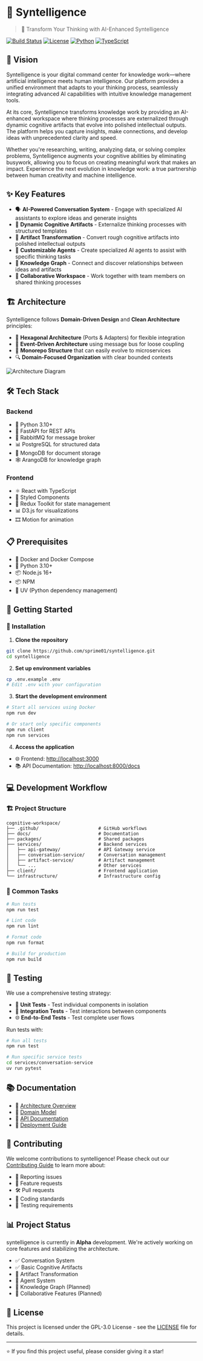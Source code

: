 # 🧠 Syntelligence

> 🚀 Transform Your Thinking with AI-Enhanced Syntelligence

[![Build Status](https://img.shields.io/github/workflow/status/username/cognitive-workspace/CI?style=flat-square)](https://github.com/username/cognitive-workspace/actions)
[![License](https://img.shields.io/badge/license-GPL%20v3-blue.svg?style=flat-square)](LICENSE)
[![Python](https://img.shields.io/badge/python-3.13+-blue.svg?style=flat-square&logo=python&logoColor=white)](https://www.python.org/)
[![TypeScript](https://img.shields.io/badge/typescript-4.9+-blue.svg?style=flat-square&logo=typescript&logoColor=white)](https://www.typescriptlang.org/)

## 🌟 Vision

Syntelligence is your digital command center for knowledge work—where artificial intelligence meets human intelligence. Our platform provides a unified environment that adapts to your thinking process, seamlessly integrating advanced AI capabilities with intuitive knowledge management tools.

At its core, Syntelligence transforms knowledge work by providing an AI-enhanced workspace where thinking processes are externalized through dynamic cognitive artifacts that evolve into polished intellectual outputs. The platform helps you capture insights, make connections, and develop ideas with unprecedented clarity and speed.

Whether you're researching, writing, analyzing data, or solving complex problems, Syntelligence augments your cognitive abilities by eliminating busywork, allowing you to focus on creating meaningful work that makes an impact. Experience the next evolution in knowledge work: a true partnership between human creativity and machine intelligence.

## ✨ Key Features

- 🗣️ **AI-Powered Conversation System** - Engage with specialized AI assistants to explore ideas and generate insights
- 📝 **Dynamic Cognitive Artifacts** - Externalize thinking processes with structured templates
- 🔄 **Artifact Transformation** - Convert rough cognitive artifacts into polished intellectual outputs
- 🤖 **Customizable Agents** - Create specialized AI agents to assist with specific thinking tasks
- 🧩 **Knowledge Graph** - Connect and discover relationships between ideas and artifacts
- 👥 **Collaborative Workspace** - Work together with team members on shared thinking processes

## 🏗️ Architecture

Syntelligence follows **Domain-Driven Design** and **Clean Architecture** principles:

- 🧩 **Hexagonal Architecture** (Ports & Adapters) for flexible integration
- 📣 **Event-Driven Architecture** using message bus for loose coupling
- 🧱 **Monorepo Structure** that can easily evolve to microservices
- 🔍 **Domain-Focused Organization** with clear bounded contexts

![Architecture Diagram](./docs/architecture/architecture-overview.png)

## 🛠️ Tech Stack

### Backend
- 🐍 Python 3.10+
- 🚀 FastAPI for REST APIs
- 📩 RabbitMQ for message broker
- 📊 PostgreSQL for structured data
- 📝 MongoDB for document storage
- 🕸️ ArangoDB for knowledge graph

### Frontend
- ⚛️ React with TypeScript
- 🎨 Styled Components
- 🧠 Redux Toolkit for state management
- 📊 D3.js for visualizations
- 🎞️ Motion for animation

## 📋 Prerequisites

- 🐳 Docker and Docker Compose
- 🐍 Python 3.10+
- 📦 Node.js 16+
- 📦 NPM
- 📝 UV (Python dependency management)

## 🚀 Getting Started

### 🔧 Installation

1. **Clone the repository**

```bash
git clone https://github.com/sprime01/syntelligence.git
cd syntelligence
```

2. **Set up environment variables**

```bash
cp .env.example .env
# Edit .env with your configuration
```

3. **Start the development environment**

```bash
# Start all services using Docker
npm run dev

# Or start only specific components
npm run client
npm run services
```

4. **Access the application**

- 🌐 Frontend: [http://localhost:3000](http://localhost:3000)
- 📚 API Documentation: [http://localhost:8000/docs](http://localhost:8000/docs)

## 💻 Development Workflow

### 🏗️ Project Structure

```
cognitive-workspace/
├── .github/                      # GitHub workflows
├── docs/                         # Documentation
├── packages/                     # Shared packages
├── services/                     # Backend services
│   ├── api-gateway/              # API Gateway service
│   ├── conversation-service/     # Conversation management
│   ├── artifact-service/         # Artifact management
│   └── ...                       # Other services
├── client/                       # Frontend application
└── infrastructure/               # Infrastructure config
```

### 🔄 Common Tasks

```bash
# Run tests
npm run test

# Lint code
npm run lint

# Format code
npm run format

# Build for production
npm run build
```

## 🧪 Testing

We use a comprehensive testing strategy:

- 🧩 **Unit Tests** - Test individual components in isolation
- 🔄 **Integration Tests** - Test interactions between components
- 🌐 **End-to-End Tests** - Test complete user flows

Run tests with:

```bash
# Run all tests
npm run test

# Run specific service tests
cd services/conversation-service
uv run pytest
```

## 📚 Documentation

- 📖 [Architecture Overview](./docs/architecture/README.md)
- 🧩 [Domain Model](./docs/domain-model/README.md)
- 🔌 [API Documentation](./docs/api/README.md)
- 🚀 [Deployment Guide](./docs/deployment/README.md)

## 🤝 Contributing

We welcome contributions to syntelligence! Please check out our [Contributing Guide](CONTRIBUTING.md) to learn more about:

- 🐛 Reporting issues
- 🌱 Feature requests
- 🛠️ Pull requests
- 📝 Coding standards
- 🧪 Testing requirements


## 📊 Project Status

syntelligence is currently in **Alpha** development. We're actively working on core features and stabilizing the architecture.

- ✅ Conversation System
- ✅ Basic Cognitive Artifacts
- 🚧 Artifact Transformation
- 🚧 Agent System
- 📅 Knowledge Graph (Planned)
- 📅 Collaborative Features (Planned)

## 📜 License

This project is licensed under the GPL-3.0 License - see the [LICENSE](LICENSE) file for details.



---

⭐ If you find this project useful, please consider giving it a star!

